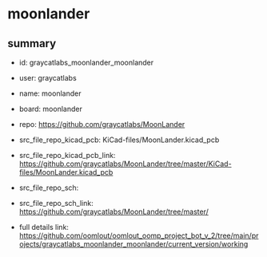 # moonlander
 
## summary 
* id: graycatlabs_moonlander_moonlander
* user: graycatlabs
* name: moonlander
* board: moonlander
* repo: https://github.com/graycatlabs/MoonLander
* src_file_repo_kicad_pcb: KiCad-files/MoonLander.kicad_pcb
* src_file_repo_kicad_pcb_link: https://github.com/graycatlabs/MoonLander/tree/master/KiCad-files/MoonLander.kicad_pcb


* src_file_repo_sch: 
* src_file_repo_sch_link: https://github.com/graycatlabs/MoonLander/tree/master/
* full details link: https://github.com/oomlout/oomlout_oomp_project_bot_v_2/tree/main/projects/graycatlabs_moonlander_moonlander/current_version/working  






